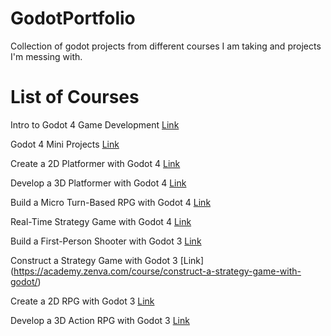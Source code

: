 # GodotPortfolio
Collection of godot projects from different courses I am taking and projects I'm messing with.

# List of Courses

Intro to Godot 4 Game Development [Link](https://academy.zenva.com/course/intro-to-godot-4-game-development/)

Godot 4 Mini Projects [Link](https://academy.zenva.com/course/godot-4-mini-projects/)

Create a 2D Platformer with Godot 4 [Link](https://academy.zenva.com/course/create-a-2d-platformer-with-godot-4/)

Develop a 3D Platformer with Godot 4 [Link](https://academy.zenva.com/course/develop-a-3d-platformer-with-godot-4/)

Build a Micro Turn-Based RPG with Godot 4 [Link](https://academy.zenva.com/course/build-a-turn-based-rpg-battle-system-with-godot-4/)

Real-Time Strategy Game with Godot 4 [Link](https://academy.zenva.com/course/create-an-rts-game-with-godot-4/)

Build a First-Person Shooter with Godot 3 [Link](https://academy.zenva.com/course/build-a-first-person-shooter-with-godot/)

Construct a Strategy Game with Godot 3 [Link] (https://academy.zenva.com/course/construct-a-strategy-game-with-godot/)

Create a 2D RPG with Godot 3 [Link](https://academy.zenva.com/course/create-an-rpg-with-godot/)

Develop a 3D Action RPG with Godot 3 [Link](https://academy.zenva.com/course/develop-an-action-rpg-in-godot/)